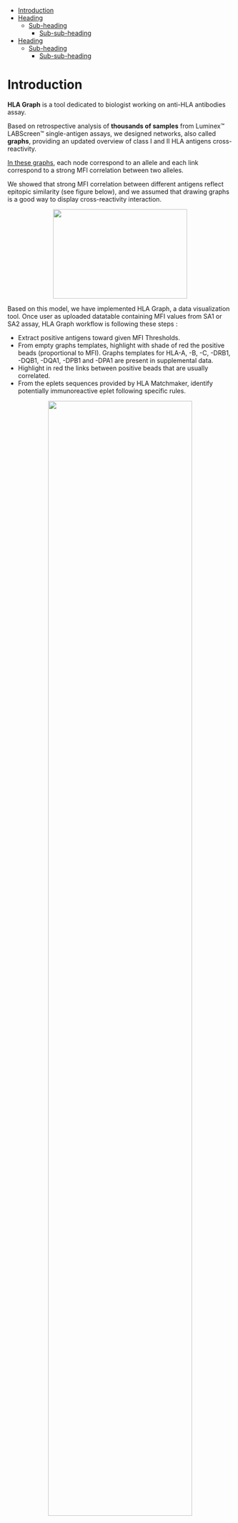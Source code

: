 - [Introduction](#heading)
- [Heading](#heading-1)
  * [Sub-heading](#sub-heading-1)
    + [Sub-sub-heading](#sub-sub-heading-1)
- [Heading](#heading-2)
  * [Sub-heading](#sub-heading-2)
    + [Sub-sub-heading](#sub-sub-heading-2)


# Introduction

__HLA Graph__ is a tool dedicated to biologist working on anti-HLA antibodies assay. 

Based on retrospective analysis of __thousands of samples__ from Luminex™ LABScreen™ single-antigen assays, we designed networks, also called __graphs__, 
providing an updated overview of class I and II HLA antigens cross-reactivity. 

[In these graphs](https://raw.githubusercontent.com/cedricusureau/HLA_graph/master/figures/b15_exemple.png), each node correspond to an allele and each link correspond to a strong MFI correlation between two alleles. 

We showed that strong MFI correlation between different antigens reflect epitopic similarity (see figure below), and we assumed that drawing graphs is a good way to display cross-reactivity interaction.

<p align="center">
  <img width="300" height="200" src="https://raw.githubusercontent.com/cedricusureau/HLA_graph/master/figures/eplet_corr.png">
</p>

Based on this model, we have implemented HLA Graph, a data visualization tool. Once user as uploaded datatable containing MFI values from SA1 or SA2 assay, HLA Graph workflow is following these steps :
   - Extract positive antigens toward given MFI Thresholds.
   - From empty graphs templates, highlight with shade of red the positive beads (proportional to MFI). Graphs templates for HLA-A, -B, -C, -DRB1, -DQB1, -DQA1, -DPB1 and -DPA1 are present in supplemental data.
   - Highlight in red the links between positive beads that are usually correlated.
   - From the eplets sequences provided by HLA Matchmaker, identify potentially immunoreactive eplet following specific rules. 


<p align="center">
  <img width="80%" height="80%" src="https://raw.githubusercontent.com/cedricusureau/HLA_graph/master/figures/HLA_graph_Flowcharts.png">
</p>

Rules that identify an eplet to be potentially immuno-reactive are the following : 
   - Not reactive : Eplet carried by one or more of the negative beads.     
   - Probably reactive (displayed in red) : eplets carried by all of the positive beads.
   - Potentially reactive (displayed in green) : eplets carried by one or several positive beads. 

Immuno-reactive eplets carried by tested bead could be shared by many antigens which are not included in the Luminex™ LABScreen™ assay. In order to easily check which protein could be targeted by sample antibodies, a colored datatable is generated by __HLA Graph__. This table summarize the whole protein list corresponding to every positive eplets :  

<p align="center">
  <img width="50%" height="50%" src="https://raw.githubusercontent.com/cedricusureau/HLA_graph/master/figures/datatable example.png">
</p>


## Heading

This is an h1 heading

### Sub-heading

This is an h2 heading

#### Sub-sub-heading

This is an h3 heading

## Heading

This is an h1 heading

### Sub-heading

This is an h2 heading

#### Sub-sub-heading

This is an h3 heading

## Heading

This is an h1 heading

### Sub-heading

This is an h2 heading

#### Sub-sub-heading

This is an h3 heading


# HLA graph

## Principle

__HLA Graph__ is a tool dedicated to biologist working on anti-HLA antibodies assay. 

Based on retrospective analysis of __thousands of samples__ from Luminex™ LABScreen™ single-antigen assays, we designed networks, also called __graphs__, 
providing an updated overview of class I and II HLA antigens cross-reactivity. 

[In these graphs](https://raw.githubusercontent.com/cedricusureau/HLA_graph/master/figures/b15_exemple.png), each node correspond to an allele and each link correspond to a strong MFI correlation between two alleles. 

We showed that strong MFI correlation between different antigens reflect epitopic similarity (see figure below), and we assumed that drawing graphs is a good way to display cross-reactivity interaction.

<p align="center">
  <img width="300" height="200" src="https://raw.githubusercontent.com/cedricusureau/HLA_graph/master/figures/eplet_corr.png">
</p>

Based on this model, we have implemented HLA Graph, a data visualization tool. Once user as uploaded datatable containing MFI values from SA1 or SA2 assay, HLA Graph workflow is following these steps :
   - Extract positive antigens toward given MFI Thresholds.
   - From empty graphs templates, highlight with shade of red the positive beads (proportional to MFI). Graphs templates for HLA-A, -B, -C, -DRB1, -DQB1, -DQA1, -DPB1 and -DPA1 are present in supplemental data.
   - Highlight in red the links between positive beads that are usually correlated.
   - From the eplets sequences provided by HLA Matchmaker, identify potentially immunoreactive eplet following specific rules. 


<p align="center">
  <img width="80%" height="80%" src="https://raw.githubusercontent.com/cedricusureau/HLA_graph/master/figures/HLA_graph_Flowcharts.png">
</p>

Rules that identify an eplet to be potentially immuno-reactive are the following : 
   - Not reactive : Eplet carried by one or more of the negative beads.     
   - Probably reactive (displayed in red) : eplets carried by all of the positive beads.
   - Potentially reactive (displayed in green) : eplets carried by one or several positive beads. 

Immuno-reactive eplets carried by tested bead could be shared by many antigens which are not included in the Luminex™ LABScreen™ assay. In order to easily check which protein could be targeted by sample antibodies, a colored datatable is generated by __HLA Graph__. This table summarize the whole protein list corresponding to every positive eplets :  

<p align="center">
  <img width="50%" height="50%" src="https://raw.githubusercontent.com/cedricusureau/HLA_graph/master/figures/datatable example.png">
</p>

## Installation 

```shell script
git clone https://github.com/cedricusureau/HLA_graph.git
cd HLA_graph
conda env create -f environment.yml
```

## Usage 


### Activate environment:
```shell script
conda activate HLA_graph
```

### Run server:
```shell script
python server.py
```
Once running, open a web browser and go to `localhost:5000`

### Run in CLI:

Place any number of input file in `/data/sample_example/SA1` or `/data/sample_example/SA2`. Then run :

```shell script
python -m src.hla_main
```
Output files are generated in `result` folder.
You could change the MFI's treshold with `-c` argument (default: 1000).

```shell script
python -m src.hla_main.py -c 2000
```
